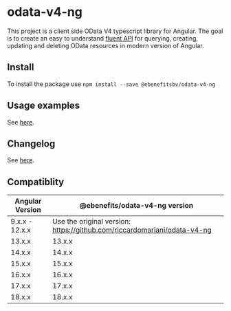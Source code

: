 # odata-v4-ng

This project is a client side OData V4 typescript library for Angular. The goal is to create an easy to understand [fluent API](https://www.google.it/url?sa=t&rct=j&q=&esrc=s&source=web&cd=3&cad=rja&uact=8&ved=0ahUKEwjztKLavNTVAhXDKlAKHbNEA2IQFgg2MAI&url=https%3A%2F%2Fen.wikipedia.org%2Fwiki%2FFluent_interface&usg=AFQjCNHcT-89__Mu2BHtejtaB-dxbg7VNw) for querying, creating, updating and deleting OData resources in modern version of Angular.

## Install

To install the package use `npm install --save @ebenefitsbv/odata-v4-ng`

## Usage examples
See [here](https://ebenefits.github.io/odata-v4-ng).

## Changelog
See [here](https://github.com/ebenefits/odata-v4-ng/blob/master/CHANGELOG.md).

## Compatiblity

| Angular Version | @ebenefits/odata-v4-ng version                                           |
|-----------------|--------------------------------------------------------------------------|
| 9.x.x - 12.x.x  | Use the original version: https://github.com/riccardomariani/odata-v4-ng |
| 13.x.x          | 13.x.x                                                                   |
| 14.x.x          | 14.x.x                                                                   |
| 15.x.x          | 15.x.x                                                                   |
| 16.x.x          | 16.x.x                                                                   |
| 17.x.x          | 17.x.x                                                                   |
| 18.x.x          | 18.x.x                                                                   |
